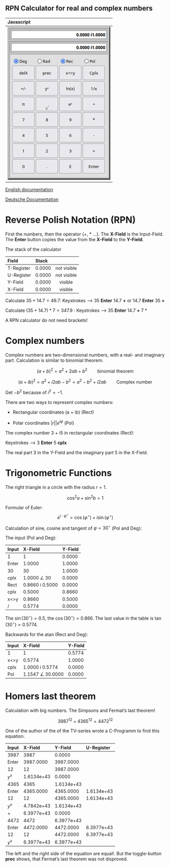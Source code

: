 ## RPN Calculator for real and complex numbers
<center>

| Javascript                        |
| :----------------------------- | 
| ![](./docs/Calculator.png)| 

</center> 

[English documentation](./docs/RPN_ComplexCalc.pdf)

[Deutsche Documentation](./docs/UPN_Taschenrechner.pdf)

# Reverse Polish Notation (RPN)

First the numbers, then the operator ($+$, $*$ ...). The **X-Field** is the Input-Field. The **Enter** button
copies the value from the **X-Field** to the **Y-Field**. 

The stack of the calculator

  |Field      |   Stack  |               |
  |:-------   |:-------- |:-------------:|
  |T-Register |0.0000    |not visible    |
  |U-Register |0.0000   |not visible     |
  |Y-Field    |0.0000   | visible        |
  |X-Field    |0.0000   | visible        |

Calculate $35 + 14.7 = 49.7$:  Keystrokes --> 35 **Enter** 14.7 **+** or 14.7 **Enter** 35 **+**  

Calculate $(35 + 14.7) * 7 = 347.9$ :  Keystrokes --> 35 **Enter** 14.7 **+** 7 $*$
 
A RPN calculator do not need brackets!

# Complex numbers

Complex numbers are two-dimensional numbers, with a real- and imaginary
part. Calculation is similar to binomial theorem. 

$$ (a+b)^2 = a^2 + 2ab + b^2 \qquad \text{binomial theorem} $$

$$ (a+ib)^2 = a^2 + i2ab - b^2 = a^2 - b^2 + i2ab \qquad \text{Complex number} $$

Get $-b^2$ because of $i^{2} = -1$.  

There are two ways to represent complex numbers:

  - Rectangular coordinates (a + ib) (Rect)

  - Polar coordinates $|r||e^{i\varphi}$ (Pol)

The complex number 3 + i5 in rectangular coordinates (Rect): 

Keystrokes --> 3 **Enter** 5 **cplx** 
  
The real part 3 in the Y-Field and the imaginary part 5 in the X-Field.

# Trigonometric Functions

The right triangle in a circle with the radius $r = 1$. 

$$\cos^2a + \sin^2b = 1$$

Formular of Euler:
$$e^{i \cdot \varphi ^\circ} =  \cos(\varphi ^\circ) + i \sin(\varphi ^\circ)$$

Calculation of sine, cosine and tangent of $\varphi = 30 ^\circ$ (Pol and Deg):  
  
The input (Pol and Deg):

| Input                 | X-Field              	| Y-Field   |
| :---------------------|:--------------------	|:----------|
| 1                     | 1                		| 0.0000    |
| Enter                 | 1.0000           		| 1.0000 	|
| 30                    | 30               		| 1.0000 	|
| cplx                  | 1.0000  $\angle$ 30   | 0.0000    |
| Rect                  | 0.8660  i 0.5000 		| 0.0000    |
| cplx                  | 0.5000           		| 0.8660 	|
| x<>y    	| 0.8660           		| 0.5000 	|
| /                     | 0.5774           		| 0.0000    |

The $\sin(30 ^\circ) = 0.5$, the $\cos(30 ^\circ) = 0.866$. The last
value in the table is $\tan(30 ^\circ) = 0.5774$.  

Backwards for the atan (Rect and Deg):  

| Input                 | X-Field                   | Y-Field    |
| :-------------------- | :-------------------------| :--------- |
| 1                     | 1                      	| 0.5774     |
| x<>y 	| 0.5774                 	| 1.0000 	 |
| cplx                  | 1.0000 i 0.5774           | 0.0000     |
| Pol                   | 1.1547 $\angle$ 30.0000 	| 0.0000     |

# Homers last theorem

Calculation with big numbers. The Simpsons and Fermat’s last theorem!

$$3987^{12} + 4365^{12} = 4472^{12}$$

One of the author of the of the TV-series wrote a C-Programm to find this equation.

| Input   | X-Field    | Y-Field    | U-Register |
| :------ | :--------- | :--------- | :--------- |
| 3987    | 3987       | 0.0000     |            |
| Enter   | 3987.0000  | 3987.0000  |            |
| 12      | 12         | 3987.0000  |            |
| $y^x$   | 1.6134e+43 | 0.0000     |            |
| 4365    | 4365       | 1.6134e+43 |            |
| Enter   | 4365.0000  | 4365.0000  | 1.6134e+43 |
| 12      | 12         | 4365.0000  | 1.6134e+43 |
| $y^x$	  | 4.7842e+43 | 1.6134e+43 |            |
| \+      | 6.3977e+43 | 0.0000     |            |
| 4472    | 4472       | 6.3977e+43 |            |
| Enter   | 4472.0000  | 4472.0000  | 6.3977e+43 |
| 12      | 12         | 4472.0000  | 6.3977e+43 |
| $y^x$   | 6.3977e+43 | 6.3977e+43 |            |

The left and the right side of the equation are equal\!. But the
toggle-button **prec** shows, that Fermat’s last theorem was not disproved.



